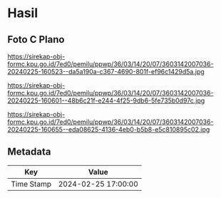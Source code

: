 # Hasil

## Foto C Plano

https://sirekap-obj-formc.kpu.go.id/7ed0/pemilu/ppwp/36/03/14/20/07/3603142007036-20240225-160523--da5a190a-c367-4690-801f-ef96c1429d5a.jpg

https://sirekap-obj-formc.kpu.go.id/7ed0/pemilu/ppwp/36/03/14/20/07/3603142007036-20240225-160601--48b6c21f-e244-4f25-9db6-5fe735b0d97c.jpg

https://sirekap-obj-formc.kpu.go.id/7ed0/pemilu/ppwp/36/03/14/20/07/3603142007036-20240225-160655--eda08625-4136-4eb0-b5b8-e5c810895c02.jpg


## Metadata

| Key        | Value               |
| ---------- | ------------------- |
| Time Stamp | 2024-02-25 17:00:00 |



